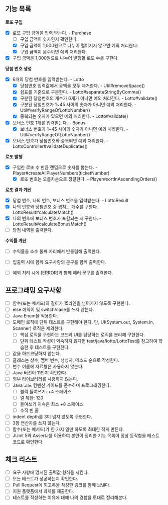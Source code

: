 ## 기능 목록

**로또 구입**

- [x] 로또 구입 금액을 입력 받는다. - Purchase
    - [ ] 구입 금액이 숫자인지 확인한다.
    - [x] 구입 금액이 1,000원으로 나누어 떨어지지 않으면 예외 처리한다.
    - [x] 구입 금액이 음수이면 예외 처리한다.
- [x] 구입 금액을 1,000원으로 나누어 발행할 로또 수를 구한다.

**당첨 번호 생성**

- [x] 6개의 당첨 번호를 입력받는다. - Lotto
    - [x] 당첨번호 입력값에서 공백을 모두 제거한다. - Util#removeSpace()
    - [x] 쉼표를 기준으로 구분한다. - Lotto#separateStringByComma()
    - [x] 구분된 당첨번호의 개수가 6개가 아니면 예외 처리한다. - Lotto#validate()
    - [x] 구분된 당첨번호가 1~45 사이의 숫자가 아니면 예외 처리한다. - Util#verifyRangeOfLottoNumber()
    - [x] 중복되는 숫자가 있으면 예외 처리한다. - Lotto#validate()
- [x] 보너스 번호 1개를 입력받는다. - Bonus
    - [x] 보너스 번호가 1~45 사이의 숫자가 아니면 예외 처리한다. - Util#verifyRangeOfLottoNumber()
- [x] 보너스 번호가 당첨번호와 중복되면 예외 처리한다. - LottoController#validateDuplicates()

**로또 발행**

- [x] 구입한 로또 수 만큼 랜덤으로 숫자를 뽑는다. - Player#createAllPlayerNumbers(ticketNumber)
    - [x] 로또 번호는 오름차순으로 정렬한다. - Player#sortInAscendingOrders()

**로또 결과 계산**

- [x] 당첨 번호, 나의 번호, 보너스 번호를 입력받는다. - LottoResult
- [x] 나의 번호와 당첨번호 중 겹치는 개수를 구한다. - LottoResult#calculateMatch()
- [x] 나의 번호에 보너스 번호가 포함되는 지 구한다. - LottoResult#calculateBonusMatch()
- [ ] 당첨 내역을 출력한다.

**수익률 계산**

- [ ] 수익률을 소수 둘째 자리에서 반올림해 출력한다.


- [ ] 입출력 시에 함께 요구사항의 문구를 함께 출력한다.
- [ ] 예외 처리 시에 [ERROR]와 함께 에러 문구를 출력한다.

## 프로그래밍 요구사항

- [ ] 함수(또는 메서드)의 길이가 15라인을 넘어가지 않도록 구현한다.
- [ ] else 예약어 및 switch/case를 쓰지 않는다.
- [ ] Java Enum을 적용한다.
- [ ] 도메인 로직에 단위 테스트를 구현해야 한다. 단, UI(System.out, System.in, Scanner) 로직은 제외한다.
    - [ ] 핵심 로직을 구현하는 코드와 UI를 담당하는 로직을 분리해 구현한다.
    - [ ] 단위 테스트 작성이 익숙하지 않다면 test/java/lotto/LottoTest를 참고하여 학습한 후 테스트를 구현한다.
- [ ] 값을 하드코딩하지 않는다.
- [ ] 클래스는 상수, 멤버 변수, 생성자, 메소드 순으로 작성한다.
- [ ] 변수 이름에 자료형은 사용하지 않는다.
- [ ] Java 버전이 11인지 확인한다.
- [ ] 외부 라이브러리를 사용하지 않는다.
- [ ] Java 코드 컨벤션 가이드를 준수하며 프로그래밍한다.
    - [ ] 블럭 들여쓰기: +4 스페이스
    - [ ] 열 제한: 120
    - [ ] 들여쓰기 지속은 최소 +8 스페이스
    - [ ] 수직 빈 줄
- [ ] indent depth를 3이 넘지 않도록 구현한다.
- [ ] 3항 연산자를 쓰지 않는다.
- [ ] 함수(또는 메서드)가 한 가지 일만 하도록 최대한 작게 만든다.
- [ ] JUnit 5와 AssertJ를 이용하여 본인이 정리한 기능 목록이 정상 동작함을 테스트 코드로 확인한다.

## 체크 리스트

- [ ] 요구 사항에 명시된 출력값 형식을 지킨다.
- [ ] 모든 테스트가 성공하는지 확인한다.
- [ ] Pull Request에 회고록을 작성한 링크를 함께 보낸다.
- [ ] 지원 플랫폼에서 과제를 제출한다.
- [ ] 테스트를 작성하는 이유에 대해 나의 경험을 토대로 정리해본다.
